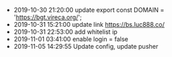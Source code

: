 - 2019-10-30 21:20:00  update export const DOMAIN = 'https://bgt.vireca.org/';
- 2019-10-31 15:21:00 update link https://bs.luc888.co/
- 2019-10-31 22:53:00 add whitelist ip
- 2019-11-01 03:41:00 enable login = false
- 2019-11-05 14:29:55 Update config, update pusher